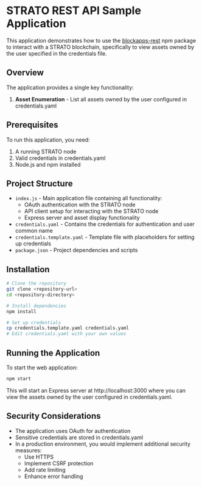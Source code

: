 # STRATO REST API Sample Application

This application demonstrates how to use the [blockapps-rest](https://www.npmjs.com/package/blockapps-rest) npm package to interact with a STRATO blockchain, specifically to view assets owned by the user specified in the credentials file.

## Overview

The application provides a single key functionality:

1. **Asset Enumeration** - List all assets owned by the user configured in credentials.yaml

## Prerequisites

To run this application, you need:

1. A running STRATO node
2. Valid credentials in credentials.yaml
3. Node.js and npm installed

## Project Structure

- `index.js` - Main application file containing all functionality:
  - OAuth authentication with the STRATO node
  - API client setup for interacting with the STRATO node
  - Express server and asset display functionality
- `credentials.yaml` - Contains the credentials for authentication and user common name
- `credentials.template.yaml` - Template file with placeholders for setting up credentials
- `package.json` - Project dependencies and scripts

## Installation

```bash
# Clone the repository
git clone <repository-url>
cd <repository-directory>

# Install dependencies
npm install

# Set up credentials
cp credentials.template.yaml credentials.yaml
# Edit credentials.yaml with your own values
```

## Running the Application

To start the web application:

```bash
npm start
```

This will start an Express server at http://localhost:3000 where you can view the assets owned by the user configured in credentials.yaml.

## Security Considerations

- The application uses OAuth for authentication
- Sensitive credentials are stored in credentials.yaml
- In a production environment, you would implement additional security measures:
  - Use HTTPS
  - Implement CSRF protection
  - Add rate limiting
  - Enhance error handling
